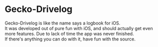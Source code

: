 # Gecko-Drivelog
Gecko-Drivelog is like the name says a logbook for iOS.  
It was developed out of pure fun with iOS, and should actually get even more features. Due to lack of time the app was never finished.      
If there's anything you can do with it, have fun with the source.

